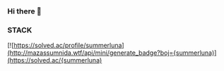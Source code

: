 ### Hi there 👋

### STACK


[![https://solved.ac/profile/summerluna](http://mazassumnida.wtf/api/mini/generate_badge?boj={summerluna)](https://solved.ac/{summerluna)
